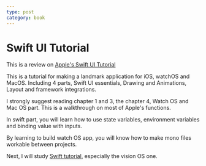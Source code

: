 ```yaml
---
type: post
category: book
---
```


# Swift UI Tutorial

This is a review on [Apple's Swift UI Tutorial](https://developer.apple.com/tutorials/swiftui)

This is a tutorial for making a landmark application for iOS, watchOS and MacOS. Including 4 parts, Swift UI essentials, Drawing and Animations, Layout and framework integrations.

I strongly suggest reading chapter 1 and 3, the chapter 4, Watch OS and Mac OS part. This is a walkthrough on most of Apple's functions.

In swift part, you will learn how to use state variables, environment variables and binding value with inputs.

By learning to build watch OS app, you will know how to make mono files workable between projects.

Next, I will study [Swift tutorial](https://developer.apple.com/tutorials/develop-in-swift), especially the vision OS one.